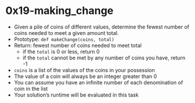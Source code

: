 # 0x19-making_change

* Given a pile of coins of different values, determine the fewest number of coins needed to meet a given amount total.
* Prototype: `def makeChange(coins, total)`
* Return: fewest number of coins needed to meet total
  * if the `total` is 0 or less, return 0
  * if the `total` cannot be met by any number of coins you have, return -1
* `coins` is a list of the values of the coins in your possession
* The value of a coin will always be an integer greater than 0
* You can assume you have an infinite number of each denomination of coin in the list
* Your solution’s runtime will be evaluated in this task
